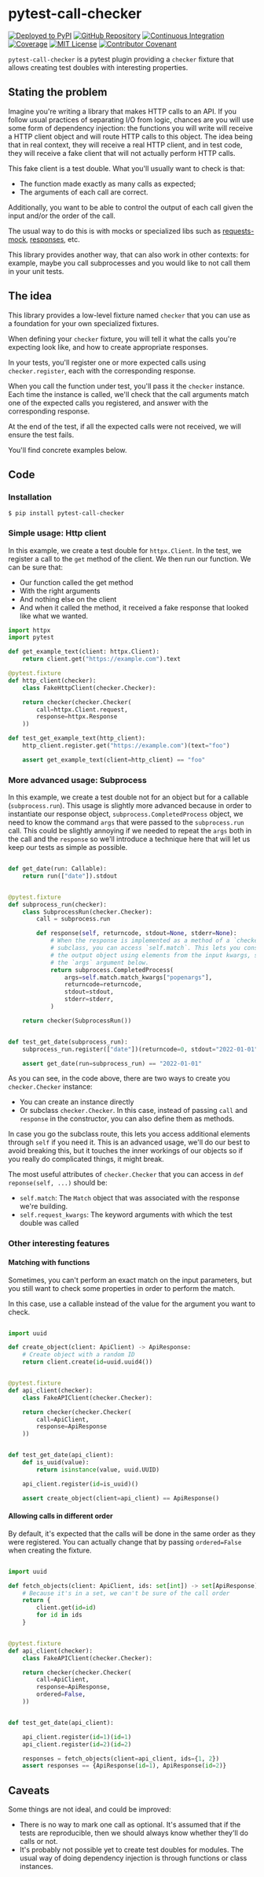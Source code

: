 # pytest-call-checker

[![Deployed to PyPI](https://img.shields.io/pypi/pyversions/pytest-call-checker?logo=pypi&logoColor=white)](https://pypi.org/pypi/pytest-call-checker)
[![GitHub Repository](https://img.shields.io/github/stars/ewjoachim/pytest-call-checker?logo=github)](https://github.com/ewjoachim/pytest-call-checker/)
[![Continuous Integration](https://img.shields.io/github/workflow/status/ewjoachim/pytest-call-checker/CI?logo=github)](https://github.com/ewjoachim/pytest-call-checker/actions?workflow=CI)
[![Coverage](https://raw.githubusercontent.com/ewjoachim/pytest-call-checker/python-coverage-comment-action-data/badge.svg)](https://github.com/ewjoachim/pytest-call-checker/tree/python-coverage-comment-action-data)
[![MIT License](https://img.shields.io/github/license/ewjoachim/pytest-call-checker?logo=open-source-initiative&logoColor=white)](https://github.com/ewjoachim/pytest-call-checker/blob/main/LICENSE.md)
[![Contributor Covenant](https://img.shields.io/badge/Contributor%20Covenant-v1.4%20adopted-ff69b4.svg)](https://github.com/ewjoachim/pytest-call-checker/blob/main/LICENSE/CODE_OF_CONDUCT.md)


`pytest-call-checker` is a pytest plugin providing a `checker` fixture
that allows creating test doubles with interesting properties.

## Stating the problem

Imagine you're writing a library that makes HTTP calls to an API. If you follow
usual practices of separating I/O from logic, chances are you will use some
form of dependency injection: the functions you will write will receive a HTTP
client object and will route HTTP calls to this object. The idea being that in
real context, they will receive a real HTTP client, and in test code, they will
receive a fake client that will not actually perform HTTP calls.

This fake client is a test double. What you'll usually want to check is that:

- The function made exactly as many calls as expected;
- The arguments of each call are correct.

Additionally, you want to be able to control the output of each call given the
input and/or the order of the call.

The usual way to do this is with mocks or specialized libs such as
[requests-mock](https://requests-mock.readthedocs.io/en/latest/),
[responses](https://github.com/getsentry/responses), etc.

This library provides another way, that can also work in other contexts: for
example, maybe you call subprocesses and you would like to not call them
in your unit tests.

## The idea

This library provides a low-level fixture named `checker` that you can use
as a foundation for your own specialized fixtures.

When defining your `checker` fixture, you will tell it what the calls you're
expecting look like, and how to create appropriate responses.

In your tests, you'll register one or more expected calls using
`checker.register`, each with the corresponding response.

When you call the function under test, you'll pass it the `checker` instance.
Each time the instance is called, we'll check that the call arguments match one
of the expected calls you registered, and answer with the corresponding response.

At the end of the test, if all the expected calls were not received, we will
ensure the test fails.

You'll find concrete examples below.

## Code

### Installation

```console
$ pip install pytest-call-checker
```

### Simple usage: Http client

In this example, we create a test double for `httpx.Client`.
In the test, we register a call to the `get` method of the
client.
We then run our function. We can be sure that:
- Our function called the get method
- With the right arguments
- And nothing else on the client
- And when it called the method, it received a fake response that looked like
  what we wanted.

```python
import httpx
import pytest

def get_example_text(client: httpx.Client):
    return client.get("https://example.com").text

@pytest.fixture
def http_client(checker):
    class FakeHttpClient(checker.Checker):

    return checker(checker.Checker(
        call=httpx.Client.request,
        response=httpx.Response
    ))

def test_get_example_text(http_client):
    http_client.register.get("https://example.com")(text="foo")

    assert get_example_text(client=http_client) == "foo"

```

### More advanced usage: Subprocess


In this example, we create a test double not for an object but for a callable
(`subprocess.run`). This usage is slightly more advanced because in order to
instantiate our response object, `subprocess.CompletedProcess` object, we need
to know the command `args` that were passed to the `subprocess.run` call. This
could be slightly annoying if we needed to repeat the `args` both in the call
and the `response` so we'll introduce a technique here that will let us keep
our tests as simple as possible.


```python

def get_date(run: Callable):
    return run(["date"]).stdout


@pytest.fixture
def subprocess_run(checker):
    class SubprocessRun(checker.Checker):
        call = subprocess.run

        def response(self, returncode, stdout=None, stderr=None):
            # When the response is implemented as a method of a `checker.Checker`
            # subclass, you can access `self.match`. This lets you construct
            # the output object using elements from the input kwargs, see
            # the `args` argument below.
            return subprocess.CompletedProcess(
                args=self.match.match_kwargs["popenargs"],
                returncode=returncode,
                stdout=stdout,
                stderr=stderr,
            )

    return checker(SubprocessRun())


def test_get_date(subprocess_run):
    subprocess_run.register(["date"])(returncode=0, stdout="2022-01-01")

    assert get_date(run=subprocess_run) == "2022-01-01"

```

As you can see, in the code above, there are two ways to create you
`checker.Checker` instance:

- You can create an instance directly
- Or subclass `checker.Checker`. In this case, instead of passing `call` and
  `response` in the constructor, you can also define them as methods.

In case you go the subclass route, this lets you access additional elements
through `self` if you need it. This is an advanced usage, we'll do our best to
avoid breaking this, but it touches the inner workings of our objects so if you
really do complicated things, it might break.

The most useful attributes of `checker.Checker` that you can access in
`def reponse(self, ...)` should be:

- `self.match`: The `Match` object that was associated with the response we're
  building.
- `self.request_kwargs`: The keyword arguments with which the test double
  was called

### Other interesting features

#### Matching with functions

Sometimes, you can't perform an exact match on the input parameters, but you
still want to check some properties in order to perform the match.

In this case, use a callable instead of the value for the argument you want
to check.

```python

import uuid

def create_object(client: ApiClient) -> ApiResponse:
    # Create object with a random ID
    return client.create(id=uuid.uuid4())


@pytest.fixture
def api_client(checker):
    class FakeAPIClient(checker.Checker):

    return checker(checker.Checker(
        call=ApiClient,
        response=ApiResponse
    ))


def test_get_date(api_client):
    def is_uuid(value):
        return isinstance(value, uuid.UUID)

    api_client.register(id=is_uuid)()

    assert create_object(client=api_client) == ApiResponse()

```


#### Allowing calls in different order

By default, it's expected that the calls will be done in the same order as
they were registered. You can actually change that by passing `ordered=False`
when creating the fixture.

```python

import uuid

def fetch_objects(client: ApiClient, ids: set[int]) -> set[ApiResponse]:
    # Because it's in a set, we can't be sure of the call order
    return {
        client.get(id=id)
        for id in ids
    }


@pytest.fixture
def api_client(checker):
    class FakeAPIClient(checker.Checker):

    return checker(checker.Checker(
        call=ApiClient,
        response=ApiResponse,
        ordered=False,
    ))


def test_get_date(api_client):

    api_client.register(id=1)(id=1)
    api_client.register(id=2)(id=2)

    responses = fetch_objects(client=api_client, ids={1, 2})
    assert responses == {ApiResponse(id=1), ApiResponse(id=2)}

```

## Caveats

Some things are not ideal, and could be improved:

- There is no way to mark one call as optional. It's assumed that if the
  tests are reproducible, then we should always know whether they'll do
  calls or not.
- It's probably not possible yet to create test doubles for modules. The usual
  way of doing dependency injection is through functions or class instances.
